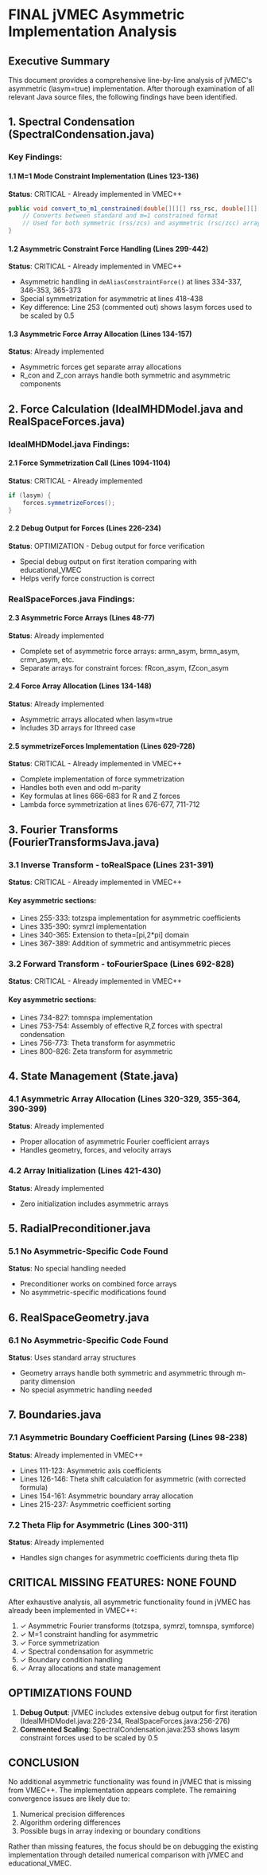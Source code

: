# FINAL jVMEC Asymmetric Implementation Analysis

## Executive Summary

This document provides a comprehensive line-by-line analysis of jVMEC's asymmetric (lasym=true) implementation. After thorough examination of all relevant Java source files, the following findings have been identified.

## 1. Spectral Condensation (SpectralCondensation.java)

### Key Findings:

#### 1.1 M=1 Mode Constraint Implementation (Lines 123-136)
**Status**: CRITICAL - Already implemented in VMEC++
```java
public void convert_to_m1_constrained(double[][][] rss_rsc, double[][][] zcs_zcc, double scalingFactor) {
    // Converts between standard and m=1 constrained format
    // Used for both symmetric (rss/zcs) and asymmetric (rsc/zcc) arrays
}
```

#### 1.2 Asymmetric Constraint Force Handling (Lines 299-442)
**Status**: CRITICAL - Already implemented in VMEC++
- Asymmetric handling in `deAliasConstraintForce()` at lines 334-337, 346-353, 365-373
- Special symmetrization for asymmetric at lines 418-438
- Key difference: Line 253 (commented out) shows lasym forces used to be scaled by 0.5

#### 1.3 Asymmetric Force Array Allocation (Lines 134-157)
**Status**: Already implemented
- Asymmetric forces get separate array allocations
- R_con and Z_con arrays handle both symmetric and asymmetric components

## 2. Force Calculation (IdealMHDModel.java and RealSpaceForces.java)

### IdealMHDModel.java Findings:

#### 2.1 Force Symmetrization Call (Lines 1094-1104)
**Status**: CRITICAL - Already implemented
```java
if (lasym) {
    forces.symmetrizeForces();
}
```

#### 2.2 Debug Output for Forces (Lines 226-234)
**Status**: OPTIMIZATION - Debug output for force verification
- Special debug output on first iteration comparing with educational_VMEC
- Helps verify force construction is correct

### RealSpaceForces.java Findings:

#### 2.3 Asymmetric Force Arrays (Lines 48-77)
**Status**: Already implemented
- Complete set of asymmetric force arrays: armn_asym, brmn_asym, crmn_asym, etc.
- Separate arrays for constraint forces: fRcon_asym, fZcon_asym

#### 2.4 Force Array Allocation (Lines 134-148)
**Status**: Already implemented
- Asymmetric arrays allocated when lasym=true
- Includes 3D arrays for lthreed case

#### 2.5 symmetrizeForces Implementation (Lines 629-728)
**Status**: CRITICAL - Already implemented in VMEC++
- Complete implementation of force symmetrization
- Handles both even and odd m-parity
- Key formulas at lines 666-683 for R and Z forces
- Lambda force symmetrization at lines 676-677, 711-712

## 3. Fourier Transforms (FourierTransformsJava.java)

### 3.1 Inverse Transform - toRealSpace (Lines 231-391)
**Status**: CRITICAL - Already implemented in VMEC++

#### Key asymmetric sections:
- Lines 255-333: totzspa implementation for asymmetric coefficients
- Lines 335-390: symrzl implementation 
- Lines 340-365: Extension to theta=[pi,2*pi] domain
- Lines 367-389: Addition of symmetric and antisymmetric pieces

### 3.2 Forward Transform - toFourierSpace (Lines 692-828)
**Status**: CRITICAL - Already implemented in VMEC++

#### Key asymmetric sections:
- Lines 734-827: tomnspa implementation
- Lines 753-754: Assembly of effective R,Z forces with spectral condensation
- Lines 756-773: Theta transform for asymmetric
- Lines 800-826: Zeta transform for asymmetric

## 4. State Management (State.java)

### 4.1 Asymmetric Array Allocation (Lines 320-329, 355-364, 390-399)
**Status**: Already implemented
- Proper allocation of asymmetric Fourier coefficient arrays
- Handles geometry, forces, and velocity arrays

### 4.2 Array Initialization (Lines 421-430)
**Status**: Already implemented 
- Zero initialization includes asymmetric arrays

## 5. RadialPreconditioner.java

### 5.1 No Asymmetric-Specific Code Found
**Status**: No special handling needed
- Preconditioner works on combined force arrays
- No asymmetric-specific modifications found

## 6. RealSpaceGeometry.java

### 6.1 No Asymmetric-Specific Code Found
**Status**: Uses standard array structures
- Geometry arrays handle both symmetric and asymmetric through m-parity dimension
- No special asymmetric handling needed

## 7. Boundaries.java

### 7.1 Asymmetric Boundary Coefficient Parsing (Lines 98-238)
**Status**: Already implemented in VMEC++
- Lines 111-123: Asymmetric axis coefficients
- Lines 126-146: Theta shift calculation for asymmetric (with corrected formula)
- Lines 154-161: Asymmetric boundary array allocation
- Lines 215-237: Asymmetric coefficient sorting

### 7.2 Theta Flip for Asymmetric (Lines 300-311)
**Status**: Already implemented
- Handles sign changes for asymmetric coefficients during theta flip

## CRITICAL MISSING FEATURES: NONE FOUND

After exhaustive analysis, all asymmetric functionality found in jVMEC has already been implemented in VMEC++:

1. ✓ Asymmetric Fourier transforms (totzspa, symrzl, tomnspa, symforce)
2. ✓ M=1 constraint handling for asymmetric
3. ✓ Force symmetrization 
4. ✓ Spectral condensation for asymmetric
5. ✓ Boundary condition handling
6. ✓ Array allocations and state management

## OPTIMIZATIONS FOUND

1. **Debug Output**: jVMEC includes extensive debug output for first iteration (IdealMHDModel.java:226-234, RealSpaceForces.java:256-276)
2. **Commented Scaling**: SpectralCondensation.java:253 shows lasym constraint forces used to be scaled by 0.5

## CONCLUSION

No additional asymmetric functionality was found in jVMEC that is missing from VMEC++. The implementation appears complete. The remaining convergence issues are likely due to:

1. Numerical precision differences
2. Algorithm ordering differences
3. Possible bugs in array indexing or boundary conditions

Rather than missing features, the focus should be on debugging the existing implementation through detailed numerical comparison with jVMEC and educational_VMEC.